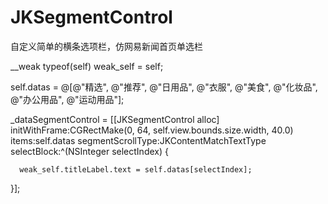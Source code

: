 # JKSegmentControl
自定义简单的横条选项栏，仿网易新闻首页单选栏

__weak typeof(self) weak_self = self;

self.datas = @[@"精选", @"推荐", @"日用品", @"衣服", @"美食", @"化妆品", @"办公用品", @"运动用品"];

_dataSegmentControl = [[JKSegmentControl alloc] initWithFrame:CGRectMake(0, 64, self.view.bounds.size.width, 40.0) items:self.datas segmentScrollType:JKContentMatchTextType selectBlock:^(NSInteger selectIndex) {

      weak_self.titleLabel.text = self.datas[selectIndex];

}];

